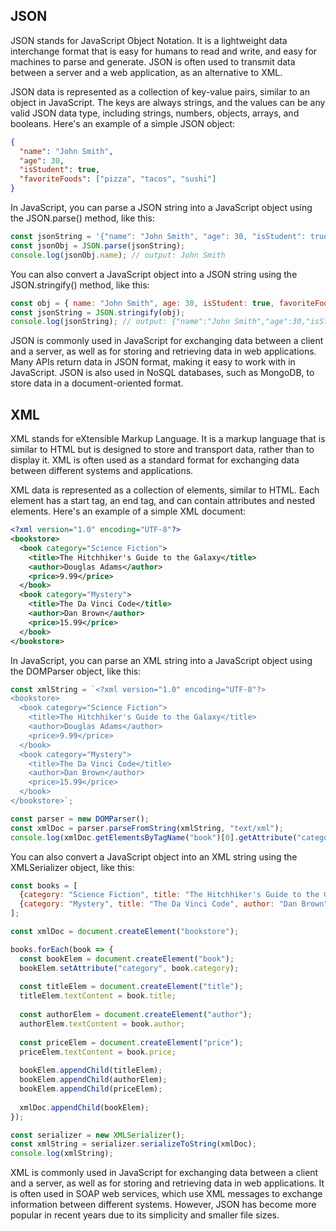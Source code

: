 ## JSON

JSON stands for JavaScript Object Notation. It is a lightweight data interchange format that is easy for humans to read and write, and easy for machines to parse and generate. JSON is often used to transmit data between a server and a web application, as an alternative to XML.

JSON data is represented as a collection of key-value pairs, similar to an object in JavaScript. The keys are always strings, and the values can be any valid JSON data type, including strings, numbers, objects, arrays, and booleans. Here's an example of a simple JSON object:

```json
{
  "name": "John Smith",
  "age": 30,
  "isStudent": true,
  "favoriteFoods": ["pizza", "tacos", "sushi"]
}
```

In JavaScript, you can parse a JSON string into a JavaScript object using the JSON.parse() method, like this:

```javascript
const jsonString = '{"name": "John Smith", "age": 30, "isStudent": true, "favoriteFoods": ["pizza", "tacos", "sushi"]}';
const jsonObj = JSON.parse(jsonString);
console.log(jsonObj.name); // output: John Smith
```

You can also convert a JavaScript object into a JSON string using the JSON.stringify() method, like this:

```javascript
const obj = { name: "John Smith", age: 30, isStudent: true, favoriteFoods: ["pizza", "tacos", "sushi"] };
const jsonString = JSON.stringify(obj);
console.log(jsonString); // output: {"name":"John Smith","age":30,"isStudent":true,"favoriteFoods":["pizza","tacos","sushi"]}
```

JSON is commonly used in JavaScript for exchanging data between a client and a server, as well as for storing and retrieving data in web applications. Many APIs return data in JSON format, making it easy to work with in JavaScript. JSON is also used in NoSQL databases, such as MongoDB, to store data in a document-oriented format.


## XML

XML stands for eXtensible Markup Language. It is a markup language that is similar to HTML but is designed to store and transport data, rather than to display it. XML is often used as a standard format for exchanging data between different systems and applications.

XML data is represented as a collection of elements, similar to HTML. Each element has a start tag, an end tag, and can contain attributes and nested elements. Here's an example of a simple XML document:

```xml
<?xml version="1.0" encoding="UTF-8"?>
<bookstore>
  <book category="Science Fiction">
    <title>The Hitchhiker's Guide to the Galaxy</title>
    <author>Douglas Adams</author>
    <price>9.99</price>
  </book>
  <book category="Mystery">
    <title>The Da Vinci Code</title>
    <author>Dan Brown</author>
    <price>15.99</price>
  </book>
</bookstore>
```

In JavaScript, you can parse an XML string into a JavaScript object using the DOMParser object, like this:

```javascript
const xmlString = `<?xml version="1.0" encoding="UTF-8"?>
<bookstore>
  <book category="Science Fiction">
    <title>The Hitchhiker's Guide to the Galaxy</title>
    <author>Douglas Adams</author>
    <price>9.99</price>
  </book>
  <book category="Mystery">
    <title>The Da Vinci Code</title>
    <author>Dan Brown</author>
    <price>15.99</price>
  </book>
</bookstore>`;

const parser = new DOMParser();
const xmlDoc = parser.parseFromString(xmlString, "text/xml");
console.log(xmlDoc.getElementsByTagName("book")[0].getAttribute("category")); // output: Science Fiction
```

You can also convert a JavaScript object into an XML string using the XMLSerializer object, like this:

```javascript
const books = [
  {category: "Science Fiction", title: "The Hitchhiker's Guide to the Galaxy", author: "Douglas Adams", price: 9.99},
  {category: "Mystery", title: "The Da Vinci Code", author: "Dan Brown", price: 15.99}
];

const xmlDoc = document.createElement("bookstore");

books.forEach(book => {
  const bookElem = document.createElement("book");
  bookElem.setAttribute("category", book.category);
  
  const titleElem = document.createElement("title");
  titleElem.textContent = book.title;
  
  const authorElem = document.createElement("author");
  authorElem.textContent = book.author;
  
  const priceElem = document.createElement("price");
  priceElem.textContent = book.price;
  
  bookElem.appendChild(titleElem);
  bookElem.appendChild(authorElem);
  bookElem.appendChild(priceElem);
  
  xmlDoc.appendChild(bookElem);
});

const serializer = new XMLSerializer();
const xmlString = serializer.serializeToString(xmlDoc);
console.log(xmlString);
```

XML is commonly used in JavaScript for exchanging data between a client and a server, as well as for storing and retrieving data in web applications. It is often used in SOAP web services, which use XML messages to exchange information between different systems. However, JSON has become more popular in recent years due to its simplicity and smaller file sizes.

